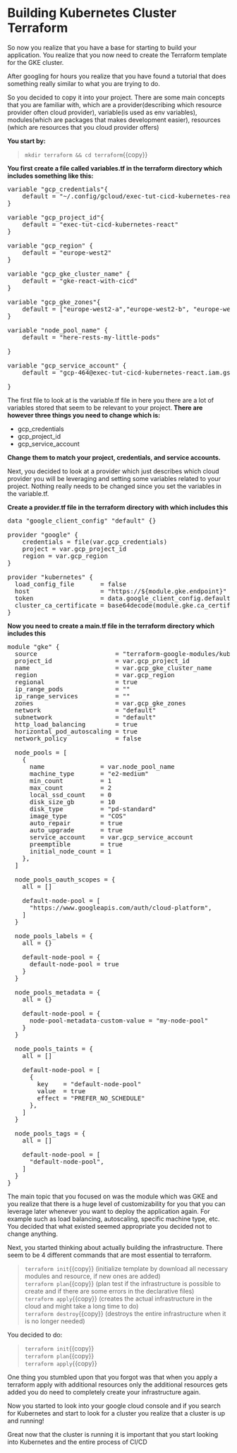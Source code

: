 # Building Kubernetes Cluster Terraform

So now you realize that you have a base for starting to build your application. You realize that you now need to create the Terraform template for the GKE cluster. 

After googling for hours you realize that you have found a tutorial that does something really similar to what you are trying to do. 

So you decided to copy it into your project. There are some main concepts that you are familiar with, which are a provider(describing which resource provider often cloud provider), variable(is used as env variables), modules(which are packages that makes development easier), resources (which are resources that you cloud provider offers) 

**You start by:**

> `mkdir terraform && cd terraform`{{copy}}

**You first create a file called variables.tf in the terraform directory which includes something like this:**
<pre class="file" data-target="clipboard">
variable "gcp_credentials"{
    default = "~/.config/gcloud/exec-tut-cicd-kubernetes-react-c4c2dc25b7b6.json"
}

variable "gcp_project_id"{
    default = "exec-tut-cicd-kubernetes-react"
}

variable "gcp_region" {
    default = "europe-west2"
}

variable "gcp_gke_cluster_name" {
    default = "gke-react-with-cicd"
}

variable "gcp_gke_zones"{
    default = ["europe-west2-a","europe-west2-b", "europe-west2-c"]
}

variable "node_pool_name" {
    default = "here-rests-my-little-pods"
  
}

variable "gcp_service_account" {
    default = "gcp-464@exec-tut-cicd-kubernetes-react.iam.gserviceaccount.com"
  
}
</pre>

The first file to look at is the variable.tf file in here you there are a lot of variables stored that seem to be relevant to your project. **There are however three things you need to change which is:** 

- gcp_credentials
- gcp_project_id
- gcp_service_account


**Change them to match your project, credentials, and service accounts.**

Next, you decided to look at a provider which just describes which cloud provider you will be leveraging and setting some variables related to your project. Nothing really needs to be changed since you set the variables in the variable.tf.

**Create a provider.tf file in the terraform directory with which includes this**
<pre class="file" data-target="clipboard">
data "google_client_config" "default" {}

provider "google" {
    credentials = file(var.gcp_credentials)
    project = var.gcp_project_id
    region = var.gcp_region
}

provider "kubernetes" {
  load_config_file       = false
  host                   = "https://${module.gke.endpoint}"
  token                  = data.google_client_config.default.access_token
  cluster_ca_certificate = base64decode(module.gke.ca_certificate)
}
</pre>


**Now you need to create a main.tf file in the terraform directory which includes this**


<pre class="file" data-target="clipboard">
module "gke" {
  source                     = "terraform-google-modules/kubernetes-engine/google"
  project_id                 = var.gcp_project_id
  name                       = var.gcp_gke_cluster_name
  region                     = var.gcp_region
  regional                   = true
  ip_range_pods              = ""
  ip_range_services          = ""
  zones                      = var.gcp_gke_zones
  network                    = "default"
  subnetwork                 = "default"
  http_load_balancing        = true
  horizontal_pod_autoscaling = true
  network_policy             = false

  node_pools = [
    {
      name               = var.node_pool_name
      machine_type       = "e2-medium"
      min_count          = 1
      max_count          = 2
      local_ssd_count    = 0
      disk_size_gb       = 10
      disk_type          = "pd-standard"
      image_type         = "COS"
      auto_repair        = true
      auto_upgrade       = true
      service_account    = var.gcp_service_account
      preemptible        = true
      initial_node_count = 1
    },
  ]

  node_pools_oauth_scopes = {
    all = []

    default-node-pool = [
      "https://www.googleapis.com/auth/cloud-platform",
    ]
  }

  node_pools_labels = {
    all = {}

    default-node-pool = {
      default-node-pool = true
    }
  }

  node_pools_metadata = {
    all = {}

    default-node-pool = {
      node-pool-metadata-custom-value = "my-node-pool"
    }
  }

  node_pools_taints = {
    all = []

    default-node-pool = [
      {
        key    = "default-node-pool"
        value  = true
        effect = "PREFER_NO_SCHEDULE"
      },
    ]
  }

  node_pools_tags = {
    all = []

    default-node-pool = [
      "default-node-pool",
    ]
  }
}
</pre>

The main topic that you focused on was the module which was GKE and you realize that there is a huge level of customizability for you that you can leverage later whenever you want to deploy the application again. For example such as load balancing, autoscaling, specific machine type, etc. You decided that what existed seemed appropriate you decided not to change anything.

Next, you started thinking about actually building the infrastructure. There seem to be 4 different commands that are most essential to terraform.

> `terraform init`{{copy}} (initialize template by download all necessary modules and resource, if new ones are added) <br/>
> `terraform plan`{{copy}} (plan test if the infrastructure is possible to create and if there are some errors in the declarative files)<br/>
> `terraform apply`{{copy}} (creates the actual infrastructure in the cloud and might take a long time to do)<br/>
> `terraform destroy`{{copy}} (destroys the entire infrastructure when it is no longer needed)<br/>


You decided to do:

> `terraform init`{{copy}} <br/>
> `terraform plan`{{copy}} <br/>
> `terraform apply`{{copy}} <br/>

One thing you stumbled upon that you forgot was that when you apply a terraform apply with additional resources only the additional resources gets added you do need to completely create your infrastructure again.

Now you started to look into your google cloud console and if you search for Kubernetes and start to look for a cluster you realize that a cluster is up and running!

Great now that the cluster is running it is important that you start looking into Kubernetes and the entire process of CI/CD